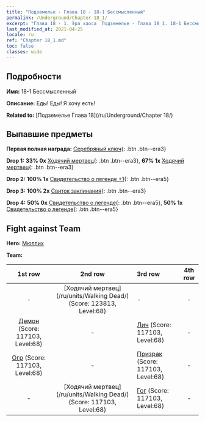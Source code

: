 ```yaml
---
title: "Подземелье - Глава 18 - 18-1 Бессмысленный"
permalink: /Underground/Chapter 18_1/
excerpt: "Глава 18 - 1. Эра хаоса  Подземелье - Глава 18_1. 18-1 Бессмысленный"
last_modified_at: 2021-04-25
locale: ru
ref: "Chapter 18_1.md"
toc: false
classes: wide
---
```


## Подробности

 **Имя:** 18-1 Бессмысленный

 **Описание:** Еды! Еды! Я хочу есть!

 **Related to:** [Подземелье Глава 18](/ru/Underground/Chapter 18/)

## Выпавшие предметы

 **Первая полная награда:** [Серебряный ключ](/ItemsRU/con_693/){: .btn .btn--era3}

 **Drop 1:** **33% 0x** [Ходячий мертвец](/ItemsRU/unt_209/){: .btn .btn--era3}, **67% 1x** [Ходячий мертвец](/ItemsRU/unt_209/){: .btn .btn--era3}

 **Drop 2:** **100% 1x** [Свидетельство о легенде +1](/ItemsRU/mat_74/){: .btn .btn--era5}

 **Drop 3:** **100% 2x** [Свиток заклинания](/ItemsRU/con_694/){: .btn .btn--era3}

 **Drop 4:** **50% 0x** [Свидетельство о легенде](/ItemsRU/mat_67/){: .btn .btn--era5}, **50% 1x** [Свидетельство о легенде](/ItemsRU/mat_67/){: .btn .btn--era5}


## Fight against Team
 **Hero:** [Мюллих](/ru/heroes/Mullich/)

 **Team:**


  | 1st row | 2nd row | 3rd row | 4th row |
  |:----:|:----:|:----|:----:|
  | - | [Ходячий мертвец](/ru/units/Walking Dead/) (Score: 123813, Level:68)  | - | - |
  | [Демон](/ru/units/Demon/) (Score: 117103, Level:68)  | - | [Лич](/ru/units/Lich/) (Score: 117103, Level:68)  | - |
  | [Огр](/ru/units/Ogre/) (Score: 117103, Level:68)  | - | [Призрак](/ru/units/Wight/) (Score: 117103, Level:68)  | - |
  | - | [Ходячий мертвец](/ru/units/Walking Dead/) (Score: 117103, Level:68)  | [Гог](/ru/units/Gog/) (Score: 117103, Level:68)  | - |


